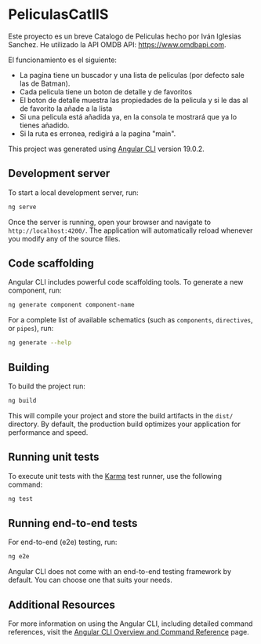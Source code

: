 # PeliculasCatIIS

Este proyecto es un breve Catalogo de Peliculas hecho por Iván Iglesias Sanchez. He utilizado la API OMDB API: https://www.omdbapi.com.

El funcionamiento es el siguiente:

- La pagina tiene un buscador y una lista de peliculas (por defecto sale las de Batman).
- Cada pelicula tiene un boton de detalle y de favoritos
- El boton de detalle muestra las propiedades de la pelicula y si le das al de favorito la añade a la lista
- Si una pelicula está añadida ya, en la consola te mostrará que ya lo tienes añadido.
- Si la ruta es erronea, redigirá a la pagina "main".

This project was generated using [Angular CLI](https://github.com/angular/angular-cli) version 19.0.2.

## Development server

To start a local development server, run:

```bash
ng serve
```

Once the server is running, open your browser and navigate to `http://localhost:4200/`. The application will automatically reload whenever you modify any of the source files.

## Code scaffolding

Angular CLI includes powerful code scaffolding tools. To generate a new component, run:

```bash
ng generate component component-name
```

For a complete list of available schematics (such as `components`, `directives`, or `pipes`), run:

```bash
ng generate --help
```

## Building

To build the project run:

```bash
ng build
```

This will compile your project and store the build artifacts in the `dist/` directory. By default, the production build optimizes your application for performance and speed.

## Running unit tests

To execute unit tests with the [Karma](https://karma-runner.github.io) test runner, use the following command:

```bash
ng test
```

## Running end-to-end tests

For end-to-end (e2e) testing, run:

```bash
ng e2e
```

Angular CLI does not come with an end-to-end testing framework by default. You can choose one that suits your needs.

## Additional Resources

For more information on using the Angular CLI, including detailed command references, visit the [Angular CLI Overview and Command Reference](https://angular.dev/tools/cli) page.
